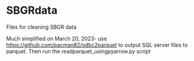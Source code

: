 # SBGRdata
 Files for cleaning SBGR data

Much simplified on March 20, 2023- use https://github.com/pacman82/odbc2parquet to output SQL server files to parquet. Then run the readparquet_usingpyarrow.py script
